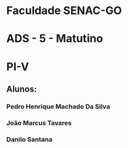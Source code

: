 # Faculdade SENAC-GO

# ADS - 5 - Matutino

# PI-V

## Alunos:
### Pedro Henrique Machado Da Silva
### João Marcus Tavares
### Danilo Santana
